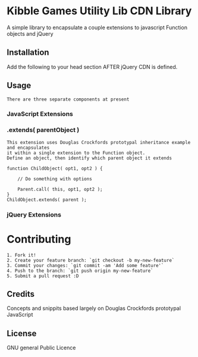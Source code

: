 # Kibble Games Utility Lib CDN Library
A simple library to encapsulate a couple extensions to javascript Function objects and jQuery

## Installation
Add the following to your head section AFTER jQuery CDN is defined.

<script src="http://kibblegames.github.io/js/klib.js"></script>

## Usage
    There are three separate components at present

### JavaScript Extensions

### .extends( parentObject )
    This extension uses Douglas Crockfords prototypal inheritance example and encapsulates
    it within a single extension to the Function object.
    Define an object, then identify which parent object it extends
    
    function ChildObject( opt1, opt2 ) {
            
        // Do something with options
    
        Parent.call( this, opt1, opt2 );
    }
    ChildObject.extends( parent );



### jQuery Extensions


# Contributing
    1. Fork it!
    2. Create your feature branch: `git checkout -b my-new-feature`
    3. Commit your changes: `git commit -am 'Add some feature'`
    4. Push to the branch: `git push origin my-new-feature`
    5. Submit a pull request :D


## Credits
Concepts and snippits based largely on Douglas Crockfords prototypal JavaScript

## License
GNU general Public Licence